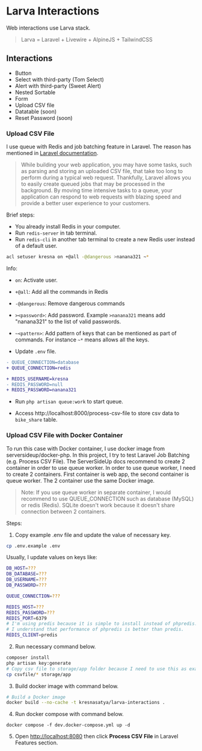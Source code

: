 # Larva Interactions

Web interactions use Larva stack.

> Larva = Laravel + Livewire + AlpineJS + TailwindCSS

## Interactions

- Button
- Select with third-party (Tom Select)
- Alert with third-party (Sweet Alert)
- Nested Sortable
- Form
- Upload CSV file
- Datatable (soon)
- Reset Password (soon)

### Upload CSV File

I use queue with Redis and job batching feature in Laravel. The reason has mentioned in [Laravel documentation](https://laravel.com/docs/11.x/queues#introduction).

> While building your web application, you may have some tasks, such as parsing and storing an uploaded CSV file, that take too long to perform during a typical web request. Thankfully, Laravel allows you to easily create queued jobs that may be processed in the background. By moving time intensive tasks to a queue, your application can respond to web requests with blazing speed and provide a better user experience to your customers.

Brief steps:

- You already install Redis in your computer.
- Run `redis-server` in tab terminal.
- Run `redis-cli` in another tab terminal to create a new Redis user instead of a default user.

```bash
acl setuser kresna on +@all -@dangerous >nanana321 ~*
```

Info:

- `on`: Activate user.
- `+@all`: Add all the commands in Redis
- `-@dangerous`: Remove dangerous commands
- `><password>`: Add password. Example `>nanana321` means add "nanana321" to the list of valid passwords.
- `~<pattern>`: Add pattern of keys that can be mentioned as part of commands. For instance `~*` means allows all the keys.

- Update `.env` file.

```diff
- QUEUE_CONNECTION=database
+ QUEUE_CONNECTION=redis

+ REDIS_USERNAME=kresna
- REDIS_PASSWORD=null
+ REDIS_PASSWORD=nanana321
```

- Run `php artisan queue:work` to start queue.

- Access http://localhost:8000/process-csv-file to store csv data to `bike_share` table.

### Upload CSV File with Docker Container

To run this case with Docker container, I use docker image from serversideup/docker-php. In this project, I try to test Laravel Job Batching (e.g. Process CSV File). The ServerSideUp docs recommend to create 2 container in order to use queue worker. In order to use queue worker, I need to create 2 containers. First container is web app, the second container is queue worker. The 2 container use the same Docker image.

> Note: If you use queue worker in separate container, I would recommend to use QUEUE_CONNECTION such as database (MySQL) or redis (Redis). SQLite doesn't work because it doesn't share connection between 2 containers.

Steps:

1. Copy example .env file and update the value of necessary key.

```bash
cp .env.example .env
```

Usually, I update values on keys like:

```bash
DB_HOST=???
DB_DATABASE=???
DB_USERNAME=???
DB_PASSWORD=???

QUEUE_CONNECTION=???

REDIS_HOST=???
REDIS_PASSWORD=???
REDIS_PORT=6379
# I'm using predis because it is simple to install instead of phpredis.
# I understand that performance of phpredis is better than predis.
REDIS_CLIENT=predis
```

2. Run necessary command below.

```bash
composer install
php artisan key:generate
# Copy csv file to storage/app folder because I need to use this as example.
cp csvfile/* storage/app
```

3. Build docker image with command below.

```bash
# Build a Docker image
docker build --no-cache -t kresnasatya/larva-interactions .
```

4. Run docker compose with command below.

```
docker compose -f dev.docker-compose.yml up -d
```

5. Open [http://localhost:8080](http://localhost:8080) then click **Process CSV File** in Laravel Features section.
